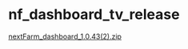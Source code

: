 # nf_dashboard_tv_release

[nextFarm_dashboard_1.0.43(2).zip](https://github.com/user-attachments/files/16928674/nextFarm_dashboard_1.0.43.2.zip)
